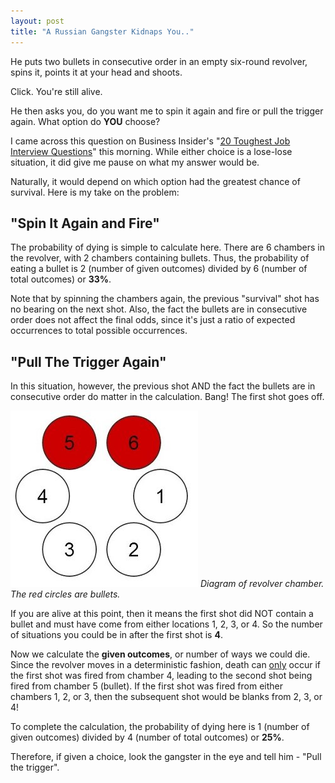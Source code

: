 ```yaml
---
layout: post
title: "A Russian Gangster Kidnaps You.."
---
```


He puts two bullets in consecutive order in an empty six-round revolver, spins it, points it at your head and shoots.

Click. You're still alive.

He then asks you, do you want me to spin it again and fire or pull the trigger again. What option do **YOU** choose?

I came across this question on Business Insider's "[20 Toughest Job Interview Questions][1]" this morning. While either choice is a lose-lose situation, it did give me pause on what my answer would be.

Naturally, it would depend on which option had the greatest chance of survival. Here is my take on the problem:

## "Spin It Again and Fire" ##

The probability of dying is simple to calculate here. There are 6 chambers in the revolver, with 2 chambers containing bullets. Thus, the probability of eating a bullet is 2 (number of given outcomes) divided by 6 (number of total outcomes) or **33%**.

Note that by spinning the chambers again, the previous "survival" shot has no bearing on the next shot. Also, the fact the bullets are in consecutive order does not affect the final odds, since it's just a ratio of expected occurrences to total possible occurrences.

## "Pull The Trigger Again" ##

In this situation, however, the previous shot AND the fact the bullets are in consecutive order do matter in the calculation. Bang! The first shot goes off.

![picture of two bullets in consecutive order in six-round revolver](/assets/two_bullets.jpg)
_Diagram of revolver chamber. The red circles are bullets._

If you are alive at this point, then it means the first shot did NOT contain a bullet and must have come from either locations 1, 2, 3, or 4. So the number of situations you could be in after the first shot is **4**.

Now we calculate the **given outcomes**, or number of ways we could die. Since the revolver moves in a deterministic fashion, death can <u>only</u> occur if the first shot was fired from chamber 4, leading to the second shot being fired from chamber 5 (bullet). If the first shot was fired from either chambers 1, 2, or 3, then the subsequent shot would be blanks from 2, 3, or 4!

To complete the calculation, the probability of dying here is 1 (number of given outcomes) divided by 4 (number of total outcomes) or **25%**.

Therefore, if given a choice, look the gangster in the eye and tell him - "Pull the trigger".

[1]: http://www.businessinsider.com/toughest-job-interview-questions-2013-7
